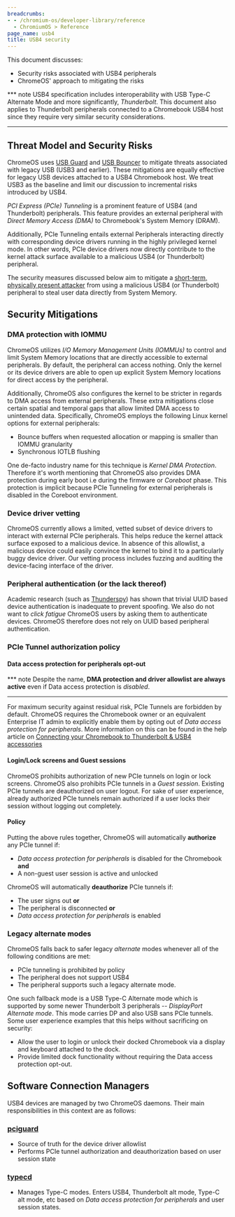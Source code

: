 ```yaml
---
breadcrumbs:
- - /chromium-os/developer-library/reference
  - ChromiumOS > Reference
page_name: usb4
title: USB4 security
---
```


This document discusses:

*   Security risks associated with USB4 peripherals
*   ChromeOS' approach to mitigating the risks

<!-- mdformat off(b/139308852) -->
***  note
USB4 specification includes interoperability with USB Type-C Alternate Mode
and more significantly, *Thunderbolt*. This document also applies to Thunderbolt
peripherals connected to a Chromebook USB4 host since they require very similar
security considerations.
***
<!-- mdformat on -->

## Threat Model and Security Risks

ChromeOS uses [USB Guard] and [USB Bouncer] to mitigate threats associated with
legacy USB (USB3 and earlier). These mitigations are equally effective for
legacy USB devices attached to a USB4 Chromebook host. We treat USB3 as the
baseline and limit our discussion to incremental risks introduced by USB4.

*PCI Express (PCIe) Tunneling* is a prominent feature of USB4 (and Thunderbolt)
peripherals. This feature provides an external peripheral with *Direct Memory
Access (DMA)* to Chromebook's System Memory (DRAM).

Additionally, PCIe Tunneling entails external Peripherals interacting directly
with corresponding device drivers running in the highly privileged kernel mode.
In other words, PCIe device drivers now directly contribute to the kernel attack
surface available to a malicious USB4 (or Thunderbolt) peripheral.

The security measures discussed below aim to mitigate a
[short-term, physically present attacker] from using a malicious USB4 (or
Thunderbolt) peripheral to steal user data directly from System Memory.

## Security Mitigations

### DMA protection with IOMMU

ChromeOS utilizes *I/O Memory Management Units (IOMMUs)* to control and limit
System Memory locations that are directly accessible to external peripherals. By
default, the peripheral can access nothing. Only the kernel or its device
drivers are able to open up explicit System Memory locations for direct access
by the peripheral.

Additionally, ChromeOS also configures the kernel to be stricter in regards to
DMA access from external peripherals. These extra mitigations close certain
spatial and temporal gaps that allow limited DMA access to unintended data.
Specifically, ChromeOS employs the following Linux kernel options for external
peripherals:

*   Bounce buffers when requested allocation or mapping is smaller than IOMMU
    granularity
*   Synchronous IOTLB flushing

One de-facto industry name for this technique is *Kernel DMA Protection*.
Therefore it's worth mentioning that ChromeOS also provides DMA protection
during early boot i.e during the firmware or *Coreboot* phase. This protection
is implicit because PCIe Tunneling for external peripherals is disabled in the
Coreboot environment.

### Device driver vetting

ChromeOS currently allows a limited, vetted subset of device drivers to
interact with external PCIe peripherals. This helps reduce the kernel attack
surface exposed to a malicious device. In absence of this allowlist, a malicious
device could easily convince the kernel to bind it to a particularly buggy
device driver. Our vetting process includes fuzzing and auditing the
device-facing interface of the driver.

### Peripheral authentication (or the lack thereof)

Academic research (such as [Thunderspy]) has shown that trivial UUID based
device authentication is inadequate to prevent spoofing. We also do not want to
*click fatigue* ChromeOS users by asking them to authenticate devices. ChromeOS
therefore does not rely on UUID based peripheral authentication.

### PCIe Tunnel authorization policy

#### Data access protection for peripherals opt-out

<!-- mdformat off(b/139308852) -->
*** note
Despite the name, **DMA protection and driver allowlist are always active**
even if Data access protection is *disabled*.
***
<!-- mdformat on -->

For maximum security against residual risk, PCIe Tunnels are forbidden by
default. ChromeOS requires the Chromebook owner or an equivalent Enterprise IT
admin to explicitly enable them by opting out of *Data access protection for
peripherals*. More information on this can be found in the help article on
[Connecting your Chromebook to Thunderbolt & USB4 accessories]

#### Login/Lock screens and Guest sessions

ChromeOS prohibits authorization of new PCIe tunnels on login or lock screens.
ChromeOS also prohibits PCIe tunnels in a *Guest session*. Existing PCIe
tunnels are deauthorized on user logout. For sake of user experience, already
authorized PCIe tunnels remain authorized if a user locks their session without
logging out completely.

#### Policy

Putting the above rules together, ChromeOS will automatically **authorize** any
PCIe tunnel if:

*   *Data access protection for peripherals* is disabled for the Chromebook
    **and**
*   A non-guest user session is active and unlocked

ChromeOS will automatically **deauthorize** PCIe tunnels if:

*   The user signs out **or**
*   The peripheral is disconnected **or**
*   *Data access protection for peripherals* is enabled

### Legacy alternate modes

ChromeOS falls back to safer legacy *alternate* modes whenever all of the
following conditions are met:

*   PCIe tunneling is prohibited by policy
*   The peripheral does not support USB4
*   The peripheral supports such a legacy alternate mode.

One such fallback mode is a USB Type-C Alternate mode which is supported by some
newer Thunderbolt 3 peripherals -- *DisplayPort Alternate mode*. This mode
carries DP and also USB sans PCIe tunnels. Some user experience examples that
this helps without sacrificing on security:

*   Allow the user to login or unlock their docked Chromebook via a display and
    keyboard attached to the dock.
*   Provide limited dock functionality without requiring the Data access
    protection opt-out.

## Software Connection Managers

USB4 devices are managed by two ChromeOS daemons. Their main responsibilities
in this context are as follows:

### [pciguard]

*   Source of truth for the device driver allowlist
*   Performs PCIe tunnel authorization and deauthorization based on user session
    state

### [typecd]

*   Manages Type-C modes. Enters USB4, Thunderbolt alt mode, Type-C alt mode,
    etc based on *Data access protection for peripherals* and user session
    states.

[USB Guard]: https://usbguard.github.io/
[USB Bouncer]: https://chromium.googlesource.com/chromiumos/platform2/+/main/usb_bouncer/README.md
[short-term, physically present attacker]: /security/chromeos_security_whitepaper.md#how-our-principles-inform-the-threat-model
[Thunderspy]: https://thunderspy.io/
[Connecting your Chromebook to Thunderbolt & USB4 accessories]: https://support.google.com/chromebook/answer/10483408
[pciguard]: https://chromium.googlesource.com/chromiumos/platform2/+/main/pciguard/README.md
[typecd]: https://chromium.googlesource.com/chromiumos/platform2/+/main/typecd/README.md
